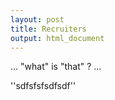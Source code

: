 ```yaml
---
layout: post
title: Recruiters
output: html_document
---
```


... "what" is "that" ? ... 

''sdfsfsfsdfsdf''

